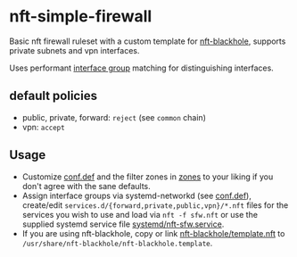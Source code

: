 # nft-simple-firewall

Basic nft firewall ruleset with a custom template for [nft-blackhole](https://github.com/tomasz-c/nft-blackhole), supports private subnets and vpn interfaces.
  
Uses performant [interface group](https://www.freedesktop.org/software/systemd/man/systemd.network.html#Group=) matching for distinguishing interfaces.

## default policies

- public, private, forward: `reject` (see `common` chain)
- vpn: `accept`

## Usage

- Customize [conf.def](conf.def) and the filter zones in [zones](zones/) to your liking if you don't agree with the sane defaults.
- Assign interface groups via systemd-networkd (see [conf.def](conf.def)), create/edit `services.d/{forward,private,public,vpn}/*.nft` files for the services you wish to use and load via `nft -f sfw.nft` or use the supplied systemd service file [systemd/nft-sfw.service](systemd/nft-sfw.service).
- If you are using nft-blackhole, copy or link [nft-blackhole/template.nft](nft-blackhole/template.nft) to `/usr/share/nft-blackhole/nft-blackhole.template`.
